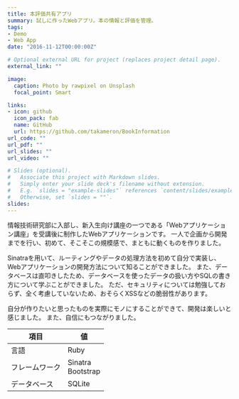 ```yaml
---
title: 本評価共有アプリ
summary: 試しに作ったWebアプリ。本の情報と評価を管理。
tags:
- Demo
- Web App
date: "2016-11-12T00:00:00Z"

# Optional external URL for project (replaces project detail page).
external_link: ""

image:
  caption: Photo by rawpixel on Unsplash
  focal_point: Smart

links:
- icon: github
  icon_pack: fab
  name: GitHub
  url: https://github.com/takameron/BookInformation
url_code: ""
url_pdf: ""
url_slides: ""
url_video: ""

# Slides (optional).
#   Associate this project with Markdown slides.
#   Simply enter your slide deck's filename without extension.
#   E.g. `slides = "example-slides"` references `content/slides/example-slides.md`.
#   Otherwise, set `slides = ""`.
slides:
---
```


情報技術研究部に入部し、新入生向け講座の一つである「Webアプリケーション講座」を受講後に制作したWebアプリケーションです。
一人で企画から開発までを行い、初めて、そこそこの規模感で、まともに動くものを作りました。

Sinatraを用いて、ルーティングやデータの処理方法を初めて自分で実装し、Webアプリケーションの開発方法について知ることができました。
また、データベースは直叩きしたため、データベースを使ったデータの扱い方やSQLの書き方について学ぶことができました。
ただ、セキュリティについては勉強しておらず、全く考慮していないため、おそらくXSSなどの脆弱性があります。

自分が作りたいと思ったものを実際にモノにすることができて、開発は楽しいと感じました。
また、自信にもつながりました。

| 項目 |  値  |
| ---- | ---- |
| 言語 | Ruby |
| フレームワーク | Sinatra<br>Bootstrap |
| データベース | SQLite |
